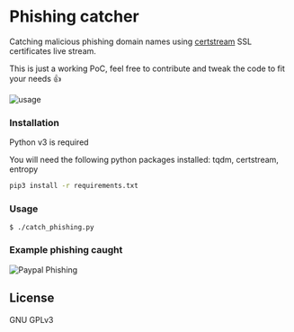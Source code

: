 # Phishing catcher

Catching malicious phishing domain names using [certstream](https://certstream.calidog.io/) SSL certificates live stream.

This is just a working PoC, feel free to contribute and tweak the code to fit your needs 👍

![usage](https://i.imgur.com/4BGuXkR.gif)

### Installation

Python v3 is required

You will need the following python packages installed: tqdm, certstream, entropy

```sh
pip3 install -r requirements.txt
```


### Usage

```
$ ./catch_phishing.py
```

### Example phishing caught

![Paypal Phishing](https://i.imgur.com/AK60EYz.png)

License
----
GNU GPLv3